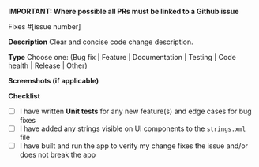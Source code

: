 **IMPORTANT: Where possible all PRs must be linked to a Github issue**

Fixes #[issue number]

**Description**
Clear and concise code change description.

**Type**
Choose one: (Bug fix | Feature | Documentation | Testing | Code health | Release | Other)

**Screenshots (if applicable)**

**Checklist**
- [ ] I have written **Unit tests** for any new feature(s) and edge cases for bug fixes
- [ ] I have added any strings visible on UI components to the `strings.xml` file
- [ ] I have built and run the app to verify my change fixes the issue and/or does not break the app

